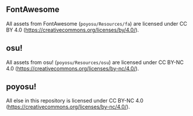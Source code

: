 ## FontAwesome

All assets from FontAwesome (`poyosu/Resources/fa`) are licensed under CC BY 4.0 (https://creativecommons.org/licenses/by/4.0/).

## osu!

All assets from osu! (`poyosu/Resources/osu`) are licensed under CC BY-NC 4.0 (https://creativecommons.org/licenses/by-nc/4.0/).

## poyosu!

All else in this repository is licensed under CC BY-NC 4.0 (https://creativecommons.org/licenses/by-nc/4.0/).